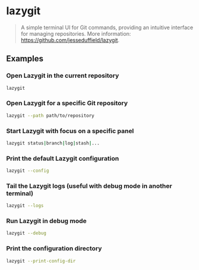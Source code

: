 # lazygit

> A simple terminal UI for Git commands, providing an intuitive interface for managing repositories. More information: <https://github.com/jesseduffield/lazygit>.

## Examples

### Open Lazygit in the current repository

```bash
lazygit
```

### Open Lazygit for a specific Git repository

```bash
lazygit --path path/to/repository
```

### Start Lazygit with focus on a specific panel

```bash
lazygit status|branch|log|stash|...
```

### Print the default Lazygit configuration

```bash
lazygit --config
```

### Tail the Lazygit logs (useful with debug mode in another terminal)

```bash
lazygit --logs
```

### Run Lazygit in debug mode

```bash
lazygit --debug
```

### Print the configuration directory

```bash
lazygit --print-config-dir
```
